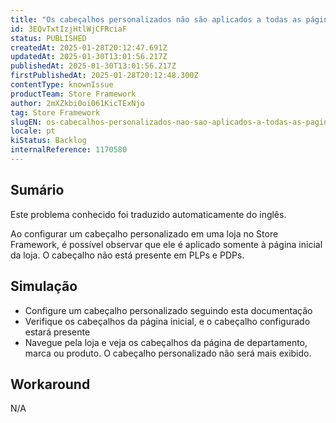 ```yaml
---
title: "Os cabeçalhos personalizados não são aplicados a todas as páginas"
id: 3EQvTxtIzjHtlWjCFRciaF
status: PUBLISHED
createdAt: 2025-01-28T20:12:47.691Z
updatedAt: 2025-01-30T13:01:56.217Z
publishedAt: 2025-01-30T13:01:56.217Z
firstPublishedAt: 2025-01-28T20:12:48.300Z
contentType: knownIssue
productTeam: Store Framework
author: 2mXZkbi0oi061KicTExNjo
tag: Store Framework
slugEN: os-cabecalhos-personalizados-nao-sao-aplicados-a-todas-as-paginas
locale: pt
kiStatus: Backlog
internalReference: 1170580
---
```


## Sumário

<div class="alert alert-info">
  <p>Este problema conhecido foi traduzido automaticamente do inglês.</p>
</div>


Ao configurar um cabeçalho personalizado em uma loja no Store Framework, é possível observar que ele é aplicado somente à página inicial da loja. O cabeçalho não está presente em PLPs e PDPs.

## Simulação



- Configure um cabeçalho personalizado seguindo esta documentação
- Verifique os cabeçalhos da página inicial, e o cabeçalho configurado estará presente
- Navegue pela loja e veja os cabeçalhos da página de departamento, marca ou produto. O cabeçalho personalizado não será mais exibido.



## Workaround


N/A





